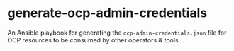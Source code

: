 # generate-ocp-admin-credentials

An Ansible playbook for generating the `ocp-admin-credentials.json` file for OCP resources to be consumed by other operators & tools.
